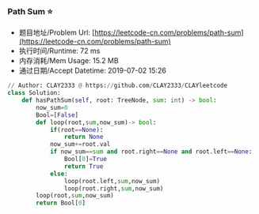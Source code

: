 
### Path Sum :star:
- 题目地址/Problem Url: [https://leetcode-cn.com/problems/path-sum](https://leetcode-cn.com/problems/path-sum)
- 执行时间/Runtime: 72 ms 
- 内存消耗/Mem Usage: 15.2 MB
- 通过日期/Accept Datetime: 2019-07-02 15:26
```python
// Author: CLAY2333 @ https://github.com/CLAY2333/CLAYleetcode
class Solution:
    def hasPathSum(self, root: TreeNode, sum: int) -> bool:
        now_sum=0
        Bool=[False]
        def loop(root,sum,now_sum)-> bool:
            if(root==None):
                return None
            now_sum+=root.val
            if now_sum==sum and root.right==None and root.left==None:
                Bool[0]=True
                return True
            else:
                loop(root.left,sum,now_sum)
                loop(root.right,sum,now_sum)
        loop(root,sum,now_sum)
        return Bool[0]

```
